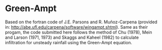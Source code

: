 # Green-Ampt
Based on the fortran code of J.E. Parsons and R. Muñoz-Carpena (provided in: http://abe.ufl.edu/carpena/software/wingampt.shtml). Same as their progam, the code submitted here follows the method of Chu (1978), Mein and Larson (1971, 1973) and Skaggs and Kaheel (1982) to calculate infiltration for unsteady rainfall using the Green-Ampt equation. 
